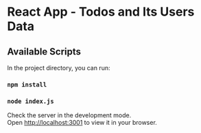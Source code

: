 # React App - Todos and Its Users Data

## Available Scripts

In the project directory, you can run:

### `npm install`

### `node index.js`

Check the server in the development mode.\
Open [http://localhost:3001](http://localhost:3001) to view it in your browser.

